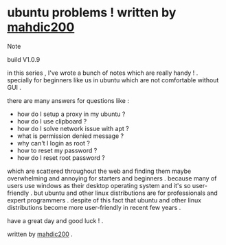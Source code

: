 
# ubuntu problems ! written by [mahdic200](https://github.com/mahdic200)

> [!NOTE]
> build V1.0.9

in this series , I've wrote a bunch of notes which are really handy ! . specially for beginners like us in ubuntu which are not comfortable without GUI .

there are many answers for questions like :

- how do I setup a proxy in my ubuntu ?
- how do I use clipboard ?
- how do I solve network issue with apt ?
- what is permission denied message ?
- why can't I login as root ?
- how to reset my password ?
- how do I reset root password ?

which are scattered throughout the web and finding them maybe overwhelming and annoying for starters and beginners . because many of users use windows as their desktop operating system and it's so user-friendly . but ubuntu and other linux distributions are for professionals and expert programmers . despite of this fact that ubuntu and other linux distributions become more user-friendly in recent few years .

have a great day and good luck ! .

written by [mahdic200](https://github.com/mahdic200) .
